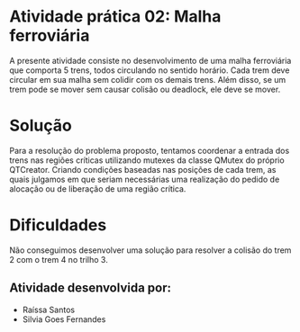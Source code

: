 
# Atividade prática 02:  Malha ferroviária  
A presente atividade consiste no desenvolvimento de uma malha ferroviária que comporta 5 trens, todos circulando no sentido horário. Cada trem deve circular em sua malha sem colidir com os demais trens. Além disso, se um trem pode se mover sem causar colisão ou deadlock, ele deve se mover.
## 

# Solução
Para a resolução do problema proposto, tentamos coordenar a entrada dos trens nas regiões críticas utilizando mutexes da classe QMutex do próprio QTCreator. Criando condições baseadas nas posições de cada trem, as quais julgamos em que seriam necessárias uma realização do pedido de alocação ou de liberação de uma região crítica.
## 

# Dificuldades
Não conseguimos desenvolver uma solução para resolver a colisão do trem 2 com o trem 4 no trilho 3.
##

## Atividade desenvolvida por:
- Raíssa Santos
- Silvia Goes Fernandes
